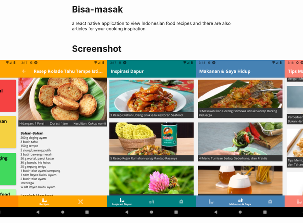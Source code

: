 # Bisa-masak
a react native application to view Indonesian food recipes and there are also articles for your cooking inspiration

# Screenshot
<div style="display:flex; margin:0 5px; justify-content:center;">
<img src="https://github.com/pepega90/Bisa-masak/blob/main/screenshot/Screenshot_1615017479.png" width="300" height="500" />
<img src="https://github.com/pepega90/Bisa-masak/blob/main/screenshot/Screenshot_1615018627.png" width="300" height="500" />
<img src="https://github.com/pepega90/Bisa-masak/blob/main/screenshot/Screenshot_1615018657.png" width="300" height="500" />
<img src="https://github.com/pepega90/Bisa-masak/blob/main/screenshot/Screenshot_1615018677.png" width="300" height="500" />
<img src="https://github.com/pepega90/Bisa-masak/blob/main/screenshot/Screenshot_1615018684.png" width="300" height="500" />
<img src="https://github.com/pepega90/Bisa-masak/blob/main/screenshot/Screenshot_1615018693.png" width="300" height="500" />
<img src="https://github.com/pepega90/Bisa-masak/blob/main/screenshot/Screenshot_1615018700.png" width="300" height="500" />
</div>


